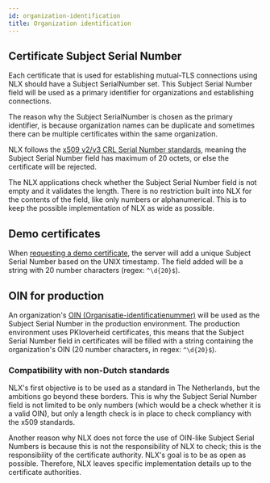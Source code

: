 ```yaml
---
id: organization-identification
title: Organization identification
---
```


## Certificate Subject Serial Number

Each certificate that is used for establishing mutual-TLS connections using NLX should have a Subject SerialNumber set. This Subject Serial Number field will be used as a primary identifier for organizations and establishing connections.

The reason why the Subject SerialNumber is chosen as the primary identifier, is because organization names can be duplicate and sometimes there can be multiple certificates within the same organization.

NLX follows the [x509 v2/v3 CRL Serial Number standards](https://datatracker.ietf.org/doc/html/rfc5280#section-4.1.2.2), meaning the Subject Serial Number field has maximum of 20 octets, or else the certificate will be rejected.

The NLX applications check whether the Subject Serial Number field is not empty and it validates the length. There is no restriction built into NLX for the contents of the field, like only numbers or alphanumerical. This is to keep the possible implementation of NLX as wide as possible.

## Demo certificates

When [requesting a demo certificate](/try-nlx/docker/retrieve-a-demo-certificate), the server will add a unique Subject Serial Number based on the UNIX timestamp. The field added will be a string with 20 number characters (regex: `^\d{20}$`).

## OIN for production

An organization's [OIN (Organisatie-identificatienummer)](https://www.logius.nl/diensten/oin) will be used as the Subject Serial Number in the production environment. The production environment uses PKIoverheid certificates, this means that the Subject Serial Number field in certificates will be filled with a string containing the organization's OIN (20 number characters, in regex: `^\d{20}$`).

### Compatibility with non-Dutch standards

NLX's first objective is to be used as a standard in The Netherlands, but the ambitions go beyond these borders. This is why the Subject Serial Number field is not limited to be only numbers (which would be a check whether it is a valid OIN), but only a length check is in place to check compliancy with the x509 standards.

Another reason why NLX does not force the use of OIN-like Subject Serial Numbers is because this is not the responsibility of NLX to check; this is the responsibility of the certificate authority. NLX's goal is to be as open as possible. Therefore, NLX leaves specific implementation details up to the certificate authorities.
